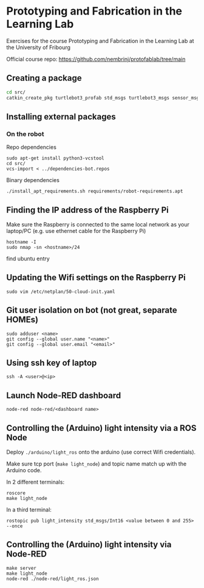 # Prototyping and Fabrication in the Learning Lab

Exercises for the course Prototyping and Fabrication in the Learning Lab at the University of Fribourg

Official course repo: https://github.com/nembrinj/protofablab/tree/main

## Creating a package

```bash
cd src/
catkin_create_pkg turtlebot3_profab std_msgs turtlebot3_msgs sensor_msgs geometry_msgs rospy
```

## Installing external packages

### On the robot

Repo dependencies
```shell
sudo apt-get install python3-vcstool
cd src/
vcs-import < ../dependencies-bot.repos
```
Binary dependencies
```shell
./install_apt_requirements.sh requirements/robot-requirements.apt
```

## Finding the IP address of the Raspberry Pi

Make sure the Raspberry is connected to the same local network as 
your laptop/PC (e.g. use ethernet cable for the Raspberry Pi)

```shell
hostname -I
sudo nmap -sn <hostname>/24
```
find ubuntu entry

## Updating the Wifi settings on the Raspberry Pi

```shell
sudo vim /etc/netplan/50-cloud-init.yaml
```

## Git user isolation on bot (not great, separate HOMEs)

```shell
sudo adduser <name>
git config --global user.name "<name>"
git config --global user.email "<email>"
```

## Using ssh key of laptop

```shell
ssh -A <user>@<ip>
```

## Launch Node-RED dashboard

```shell
node-red node-red/<dashboard name>
```

## Controlling the (Arduino) light intensity via a ROS Node

Deploy `./arduino/light_ros` onto the arduino (use correct Wifi credentials). 

Make sure tcp port (`make light_node`) and topic name match up with the Arduino code. 

In 2 different terminals:

```shell
roscore
make light_node
```

In a third terminal:

```shell
rostopic pub light_intensity std_msgs/Int16 <value between 0 and 255> --once
```

## Controlling the (Arduino) light intensity via Node-RED

```shell
make server
make light_node
node-red ./node-red/light_ros.json
```


